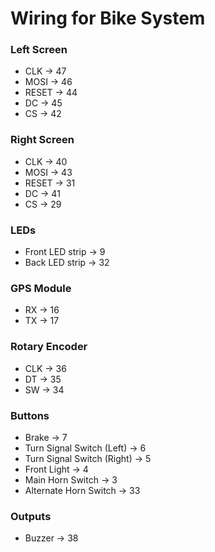 # Wiring for Bike System

### Left Screen
- CLK -> 47
- MOSI -> 46
- RESET -> 44
- DC -> 45
- CS -> 42

### Right Screen
- CLK -> 40
- MOSI -> 43
- RESET -> 31
- DC -> 41
- CS -> 29

### LEDs
- Front LED strip -> 9
- Back LED strip -> 32

### GPS Module
- RX -> 16
- TX -> 17

### Rotary Encoder
- CLK -> 36
- DT -> 35
- SW -> 34

### Buttons
- Brake -> 7
- Turn Signal Switch (Left) -> 6
- Turn Signal Switch (Right) -> 5
- Front Light -> 4
- Main Horn Switch -> 3
- Alternate Horn Switch -> 33

### Outputs
- Buzzer -> 38
